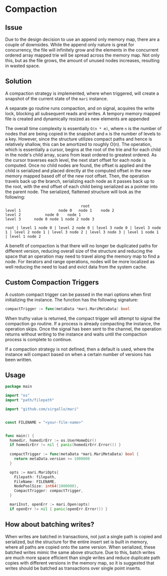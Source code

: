 # Compaction


## Issue

Due to the design decision to use an append only memory map, there are a couple of downsides. While the append only nature is great for concurrency, the file will infinitely grow and the elements in the concurrent ordered array mapped trie will be spread across the memory map. Not only this, but as the file grows, the amount of unused nodes increases, resulting in wasted space.


## Solution

A compaction strategy is implemented, where when triggered, will create a snapshot of the current state of the `mari` instance. 

A separate go routine runs compaction, and on signal, acquires the write lock, blocking all subsequent reads and writes. A tempory memory mapped file is created and dynamically resized as new elements are appended

The overall time complexity is essentially `O(n * m)`, where `n` is the number of nodes that are being copied in the snapshot and `m` is the number of levels to a key. However, since the structure utilizes compact paths and hence is relatively shallow, this can be amortized to roughly O(n). The operation, which is essentially a cursor, begins at the root of the trie and for each child in the node's child array, scans from least ordered to greatest ordered. As the cursor traverses each level, the next start offset for each node is computed. Once no child nodes are found, the offset is applied and the child is serialized and placed directly at the computed offset in the new memory mapped based off of the new root offset. Then, the operation travels back up the branch, serializing each node as it passes back up to the root, with the end offset of each child being serialized as a pointer into the parent node. The serialized, flattened structure will look as the following:
```
                                  root
level 1                 node 0   node 1    node 2
level 2           node 0    node 1
level 3      node 0 node 1 node 2 node 3

root | level 1 node 0 | level 2 node 0 | level 3 node 0 | level 3 node 1 | level 2 node 1 | level 3 node 2 | level 3 node 3 | level 1 node 1 | level 1 node 2
```

A benefit of compaction is that there will no longer be duplicated paths for different version, reducing overall size of the structure and reducing the space that an operation may need to travel along the memory map to find a node. For iterators and range operations, nodes will be more localized as well reducing the need to load and evict data from the system cache.


## Custom Compaction Triggers

A custom compact trigger can be passed in the mari options when first initializing the instance. The function has the following signature:
```go
compactTrigger := func(metaData *mari.MariMetaData) bool
```

When truthy value is returned, the compact trigger will attempt to signal the compaction go routine. If a process is already compacting the instance, the operation skips. Once the signal has been sent to the channel, the operation returns without writing to the instance and waits until the compaction process is complete to continue.

If a compaction strategy is not defined, then a default is used, where the instance will compact based on when a certain number of versions has been written.


## Usage

```go
package main

import "os"
import "path/filepath"

import "github.com/sirgallo/mari"


const FILENAME = "<your-file-name>"


func main() {
  homedir, homedirErr := os.UserHomeDir()
  if homedirErr != nil { panic(homedirErr.Error()) }
  
  compactTrigger := func(metaData *mari.MariMetaData) bool {
    return metaData.version >= 1000000
  }

  opts := mari.MariOpts{ 
    Filepath: filepath,
    FileName: FILENAME,
    NodePoolSize: int64(1000000),
    CompactTrigger: compactTrigger,
  }

  mariInst, openErr := mari.Open(opts)
  if openErr != nil { panic(openErr.Error()) }
```


## How about batching writes?

When writes are batched in transactions, not just a single path is copied and serialized, but the structure for the entire insert set is built in memory, where all paths are copied onto the same version. When serialized, these batched writes mimic the same above structure. Due to this, batch writes are much more space efficient than single writes and reduce duplicate path copies with different versions in the memory map, so it is suggested that writes should be batched as transactions over single point inserts.